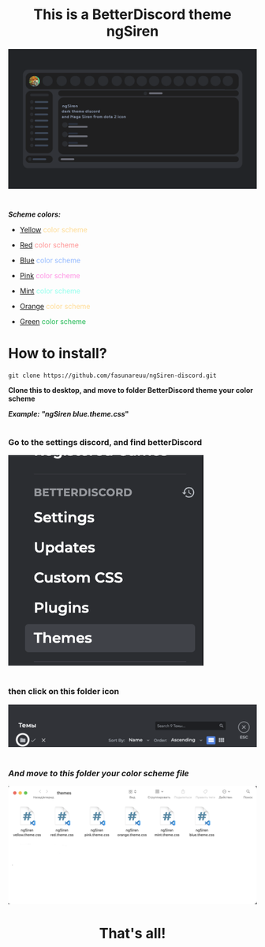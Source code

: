 <div align="center">

# **This is a BetterDiscord theme ngSiren**

</div>

<div align="center">
    <img src="./images/ngSiren.png" alt="ngSiren" />
</div>

#

**_Scheme colors:_**

- <span style="color: #ffdb93">[Yellow](https://github.com/fasunareuu/ngSiren-discord/blob/master/color%20shceme/ngSiren%20yellow.theme.css 'Yellow scheme') color scheme

- <span style="color: #ff9393"> [Red](https://github.com/fasunareuu/ngSiren-discord/blob/master/color%20shceme/ngSiren%20red.theme.css 'Red scheme') color scheme

- <span style="color: #93b9ff">[Blue](https://github.com/fasunareuu/ngSiren-discord/blob/master/color%20shceme/ngSiren%20blue.theme.css 'Blue scheme') color scheme

- <span style="color: #ff93e4">[Pink](https://github.com/fasunareuu/ngSiren-discord/blob/master/color%20shceme/ngSiren%20pink.theme.css 'Pink scheme') color scheme

- <span style="color: #93ffed">[Mint](https://github.com/fasunareuu/ngSiren-discord/blob/master/color%20shceme/ngSiren%20mint.theme.css 'Mint scheme') color scheme

- <span style="color: #ffdb93">[Orange](https://github.com/fasunareuu/ngSiren-discord/blob/master/color%20shceme/ngSiren%20orange.theme.css 'Orange scheme') color scheme

- <span style="color: #20B953">[Green](https://github.com/fasunareuu/ngSiren-discord/blob/master/color%20shceme/ngSiren%20green.theme.css 'green scheme') color scheme

# **How to install?**

```github
git clone https://github.com/fasunareuu/ngSiren-discord.git
```

**Clone this to desktop, and move to folder BetterDiscord theme your color scheme**

**_Example: "ngSiren blue.theme.css_"**

#

### **Go to the settings discord, and find betterDiscord**

<div align="left">
    <img src="./images/settings.png" alt="settings" />
</div>

#

### **then click on this folder icon**

<div align="left">
    <img src="./images/theme discord.png" alt="settings" />
</div>

#

### **_And move to this folder your color scheme file_**

<div align="left">
    <img src="./images/theme folder.png" alt="theme folder" />
</div>

<div align="center">

# **That's all!**

</div>
